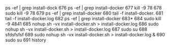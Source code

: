 ps -ef | grep install-dock
  676  ps -ef | grep install-docker
  677  kill -9 78
  678  sudo kill -9 78
  679  ps -ef | grep install-docker
  680  tail -f install-docker.
  681  tail -f install-docker.log
  682  ps -ef | grep install-docker
  683*
  684  sudo kill -9 4841
  685  nohup sh -vx install-docker.sh > install-docker.log
  686  sudo nohup sh -vx install-docker.sh > install-docker.log
  687  sudo su
  688  sfdsfsfsf
  689  sudo nohup sh -vx install-docker.sh > install-docker.log &
  690  sudo su
  691  history
  
